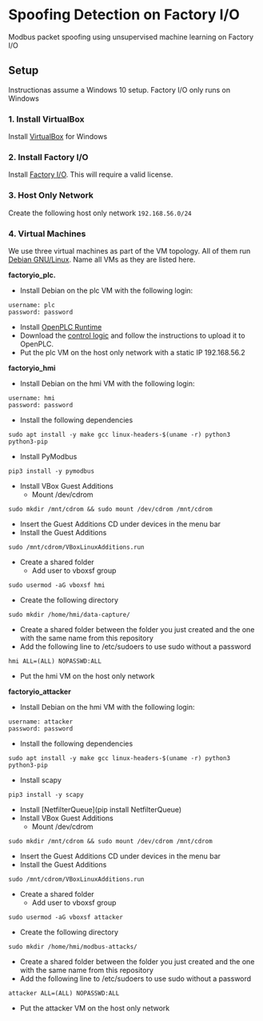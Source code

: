 # Spoofing Detection on Factory I/O
Modbus packet spoofing using unsupervised machine learning on Factory I/O

## Setup
Instructionas assume a Windows 10 setup. Factory I/O only runs on Windows

### 1. Install VirtualBox
Install [VirtualBox](https://www.virtualbox.org/wiki/Downloads) for Windows

### 2. Install Factory I/O
Install [Factory I/O](https://factoryio.com/). This will require a valid license.

### 3. Host Only Network
Create the following host only network
```192.168.56.0/24```

### 4. Virtual Machines
We use three virtual machines as part of the VM topology. All of them run [Debian GNU/Linux](https://www.debian.org/download). Name all VMs as they are listed here.

**factoryio_plc.** 
* Install Debian on the plc VM with the following login:
```
username: plc
password: password
```
* Install [OpenPLC Runtime](https://openplcproject.com/)
* Download the [control logic](https://openplc.discussion.community/post/production-line-scene-from-factory-io-fbd-11657885) and follow the instructions to upload it to OpenPLC.
* Put the plc VM on the host only network with a static IP 192.168.56.2

**factoryio_hmi**
* Install Debian on the hmi VM with the following login:
```
username: hmi
password: password
```
* Install the following dependencies
```
sudo apt install -y make gcc linux-headers-$(uname -r) python3 python3-pip
```
* Install PyModbus
```
pip3 install -y pymodbus
```
* Install VBox Guest Additions
  * Mount /dev/cdrom
```
sudo mkdir /mnt/cdrom && sudo mount /dev/cdrom /mnt/cdrom
```
  * Insert the Guest Additions CD under devices in the menu bar
  * Install the Guest Additions
```
sudo /mnt/cdrom/VBoxLinuxAdditions.run
```
* Create a shared folder
  * Add user to vboxsf group
```
sudo usermod -aG vboxsf hmi
```
  * Create the following directory
```
sudo mkdir /home/hmi/data-capture/
```
  * Create a shared folder between the folder you just created and the one with the same name from this repository
* Add the following line to /etc/sudoers to use sudo without a password
```
hmi ALL=(ALL) NOPASSWD:ALL
```
* Put the hmi VM on the host only network

**factoryio_attacker**
* Install Debian on the hmi VM with the following login:
```
username: attacker
password: password
```
* Install the following dependencies
```
sudo apt install -y make gcc linux-headers-$(uname -r) python3 python3-pip
```
* Install scapy
```
pip3 install -y scapy
```
* Install [NetfilterQueue](pip install NetfilterQueue)
* Install VBox Guest Additions
  * Mount /dev/cdrom
```
sudo mkdir /mnt/cdrom && sudo mount /dev/cdrom /mnt/cdrom
```
  * Insert the Guest Additions CD under devices in the menu bar
  * Install the Guest Additions
```
sudo /mnt/cdrom/VBoxLinuxAdditions.run
```
* Create a shared folder
  * Add user to vboxsf group
```
sudo usermod -aG vboxsf attacker
```
  * Create the following directory
```
sudo mkdir /home/hmi/modbus-attacks/
```
  * Create a shared folder between the folder you just created and the one with the same name from this repository
* Add the following line to /etc/sudoers to use sudo without a password
```
attacker ALL=(ALL) NOPASSWD:ALL
```
* Put the attacker VM on the host only network
